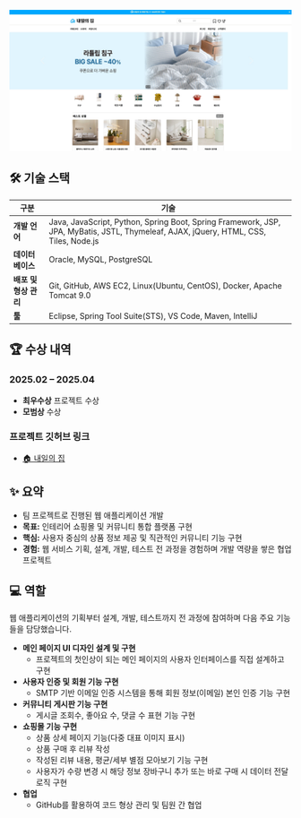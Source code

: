 <p align="center">
  <img src="https://github.com/azu0822/naeilhome/raw/main/images/메인페이지.jpg?raw=true" alt="메인 페이지 미리보기" width="800"/>
</p>

## 🛠 기술 스택

| **구분**           | **기술**                                                                 |
|------------------|-----------------------------------------------------------------------|
| **개발 언어**       | Java, JavaScript, Python, Spring Boot, Spring Framework, JSP, JPA, MyBatis, JSTL, Thymeleaf, AJAX, jQuery, HTML, CSS, Tiles, Node.js |
| **데이터베이스**     | Oracle, MySQL, PostgreSQL                                              |
| **배포 및 형상 관리** | Git, GitHub, AWS EC2, Linux(Ubuntu, CentOS), Docker, Apache Tomcat 9.0 |
| **툴**             | Eclipse, Spring Tool Suite(STS), VS Code, Maven, IntelliJ             |



## 🏆 수상 내역

### **2025.02 – 2025.04**
- **최우수상** 프로젝트 수상
- **모범상** 수상

### **프로젝트 깃허브 링크**
- [🏠 내일의 집](https://github.com/azu0822/naeilhome)

## ✨ 요약

- 팀 프로젝트로 진행된 웹 애플리케이션 개발
- **목표:** 인테리어 쇼핑몰 및 커뮤니티 통합 플랫폼 구현
- **핵심:** 사용자 중심의 상품 정보 제공 및 직관적인 커뮤니티 기능 구현
- **경험:** 웹 서비스 기획, 설계, 개발, 테스트 전 과정을 경험하며 개발 역량을 쌓은 협업 프로젝트

## 💻 역할

웹 애플리케이션의 기획부터 설계, 개발, 테스트까지 전 과정에 참여하며 다음 주요 기능들을 담당했습니다.

- **메인 페이지 UI 디자인 설계 및 구현**
    - 프로젝트의 첫인상이 되는 메인 페이지의 사용자 인터페이스를 직접 설계하고 구현
- **사용자 인증 및 회원 기능 구현**
    - SMTP 기반 이메일 인증 시스템을 통해 회원 정보(이메일) 본인 인증 기능 구현
- **커뮤니티 게시판 기능 구현**
    - 게시글 조회수, 좋아요 수, 댓글 수 표현 기능 구현
- **쇼핑몰 기능 구현**
    - 상품 상세 페이지 기능(다중 대표 이미지 표시)
    - 상품 구매 후 리뷰 작성
    - 작성된 리뷰 내용, 평균/세부 별점 모아보기 기능 구현
    - 사용자가 수량 변경 시 해당 정보 장바구니 추가 또는 바로 구매 시 데이터 전달 로직 구현
- **협업**
    - GitHub를 활용하여 코드 형상 관리 및 팀원 간 협업

<!--
**azu0822/azu0822** is a ✨ _special_ ✨ repository because its `README.md` (this file) appears on your GitHub profile.

Here are some ideas to get you started:

- 🔭 I’m currently working on ...
- 🌱 I’m currently learning ...
- 👯 I’m looking to collaborate on ...
- 🤔 I’m looking for help with ...
- 💬 Ask me about ...
- 📫 How to reach me: ...
- 😄 Pronouns: ...
- ⚡ Fun fact: ...
-->
